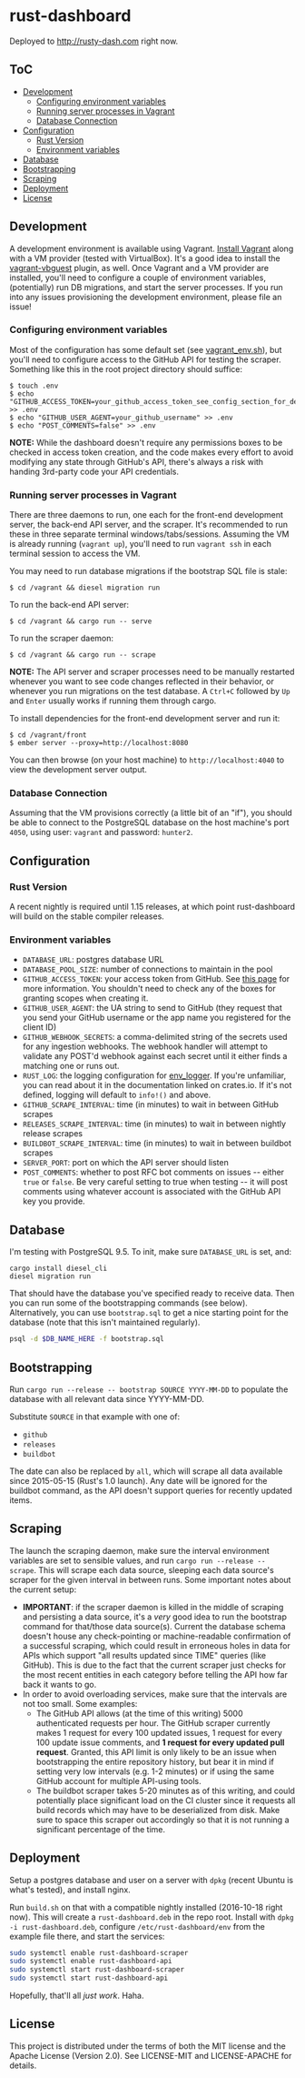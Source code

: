 # rust-dashboard

Deployed to http://rusty-dash.com right now.

## ToC

* [Development](#development)
  * [Configuring environment variables](#configuring-environment-variables)
  * [Running server processes in Vagrant](#running-server-processes-in-vagrant)
  * [Database Connection](#database-connection)
* [Configuration](#configuration)
  * [Rust Version](#rust-version)
  * [Environment variables](#environment-variables)
* [Database](#database)
* [Bootstrapping](#bootstrapping)
* [Scraping](#scraping)
* [Deployment](#deployment)
* [License](#license)

## Development

A development environment is available using Vagrant. [Install Vagrant](https://www.vagrantup.com/docs/installation/) along with a VM provider (tested with VirtualBox). It's a good idea to install the [vagrant-vbguest](https://github.com/dotless-de/vagrant-vbguest) plugin, as well. Once Vagrant and a VM provider are installed, you'll need to configure a couple of environment variables, (potentially) run DB migrations, and start the server processes. If you run into any issues provisioning the development environment, please file an issue!

### Configuring environment variables

Most of the configuration has some default set (see [vagrant_env.sh](https://github.com/dikaiosune/rust-dashboard/blob/master/vagrant_env.sh)), but you'll need to configure access to the GitHub API for testing the scraper. Something like this in the root project directory should suffice:

```
$ touch .env
$ echo "GITHUB_ACCESS_TOKEN=your_github_access_token_see_config_section_for_details" >> .env
$ echo "GITHUB_USER_AGENT=your_github_username" >> .env
$ echo "POST_COMMENTS=false" >> .env
```

**NOTE:** While the dashboard doesn't require any permissions boxes to be checked in access token creation, and the code makes every effort to avoid modifying any state through GitHub's API, there's always a risk with handing 3rd-party code your API credentials.

### Running server processes in Vagrant

There are three daemons to run, one each for the front-end development server, the back-end API server, and the scraper. It's recommended to run these in three separate terminal windows/tabs/sessions. Assuming the VM is already running (`vagrant up`), you'll need to run `vagrant ssh` in each terminal session to access the VM.

You may need to run database migrations if the bootstrap SQL file is stale:

```
$ cd /vagrant && diesel migration run
```

To run the back-end API server:

```
$ cd /vagrant && cargo run -- serve
```

To run the scraper daemon:

```
$ cd /vagrant && cargo run -- scrape
```

**NOTE:** The API server and scraper processes need to be manually restarted whenever you want to see code changes reflected in their behavior, or whenever you run migrations on the test database. A `Ctrl+C` followed by `Up` and `Enter` usually works if running them through cargo.

To install dependencies for the front-end development server and run it:

```
$ cd /vagrant/front
$ ember server --proxy=http://localhost:8080
```

You can then browse (on your host machine) to `http://localhost:4040` to view the development server output.

### Database Connection

Assuming that the VM provisions correctly (a little bit of an "if"), you should be able to connect to the PostgreSQL database on the host machine's port `4050`, using user: `vagrant` and password: `hunter2`.

## Configuration

### Rust Version

A recent nightly is required until 1.15 releases, at which point rust-dashboard will build on the stable compiler releases.

### Environment variables

* `DATABASE_URL`: postgres database URL
* `DATABASE_POOL_SIZE`: number of connections to maintain in the pool
* `GITHUB_ACCESS_TOKEN`: your access token from GitHub. See [this page](https://help.github.com/articles/creating-an-access-token-for-command-line-use/) for more information. You shouldn't need to check any of the boxes for granting scopes when creating it.
* `GITHUB_USER_AGENT`: the UA string to send to GitHub (they request that you send your GitHub username or the app name you registered for the client ID)
* `GITHUB_WEBHOOK_SECRETS`: a comma-delimited string of the secrets used for any ingestion webhooks. The webhook handler will attempt to validate any POST'd webhook against each secret until it either finds a matching one or runs out.
* `RUST_LOG`: the logging configuration for [env_logger](https://crates.io/crates/env_logger). If you're unfamiliar, you can read about it in the documentation linked on crates.io. If it's not defined, logging will default to `info!()` and above.
* `GITHUB_SCRAPE_INTERVAL`: time (in minutes) to wait in between GitHub scrapes
* `RELEASES_SCRAPE_INTERVAL`: time (in minutes) to wait in between nightly release scrapes
* `BUILDBOT_SCRAPE_INTERVAL`: time (in minutes) to wait in between buildbot scrapes
* `SERVER_PORT`: port on which the API server should listen
* `POST_COMMENTS`: whether to post RFC bot comments on issues -- either `true` or `false`. Be very careful setting to true when testing -- it will post comments using whatever account is associated with the GitHub API key you provide.

## Database

I'm testing with PostgreSQL 9.5. To init, make sure `DATABASE_URL` is set, and:

```
cargo install diesel_cli
diesel migration run
```

That should have the database you've specified ready to receive data. Then you can run some of the bootstrapping commands (see below). Alternatively, you can use `bootstrap.sql` to get a nice starting point for the database (note that this isn't maintained regularly).

```bash
psql -d $DB_NAME_HERE -f bootstrap.sql
```

## Bootstrapping

Run `cargo run --release -- bootstrap SOURCE YYYY-MM-DD` to populate the database with all relevant data since YYYY-MM-DD.

Substitute `SOURCE` in that example with one of:

* `github`
* `releases`
* `buildbot`

The date can also be replaced by `all`, which will scrape all data available since 2015-05-15 (Rust's 1.0 launch). Any date will be ignored for the buildbot command, as the API doesn't support queries for recently updated items.

## Scraping

The launch the scraping daemon, make sure the interval environment variables are set to sensible values, and run `cargo run --release -- scrape`. This will scrape each data source, sleeping each data source's scraper for the given interval in between runs. Some important notes about the current setup:

* **IMPORTANT**: if the scraper daemon is killed in the middle of scraping and persisting a data source, it's a *very* good idea to run the bootstrap command for that/those data source(s). Current the database schema doesn't house any check-pointing or machine-readable confirmation of a successful scraping, which could result in erroneous holes in data for APIs which support "all results updated since TIME" queries (like GitHub). This is due to the fact that the current scraper just checks for the most recent entities in each category before telling the API how far back it wants to go.
* In order to avoid overloading services, make sure that the intervals are not too small. Some examples:
  * The GitHub API allows (at the time of this writing) 5000 authenticated requests per hour. The GitHub scraper currently makes 1 request for every 100 updated issues, 1 request for every 100 update issue comments, and **1 request for every updated pull request**. Granted, this API limit is only likely to be an issue when bootstrapping the entire repository history, but bear it in mind if setting very low intervals (e.g. 1-2 minutes) or if using the same GitHub account for multiple API-using tools.
  * The buildbot scraper takes 5-20 minutes as of this writing, and could potentially place significant load on the CI cluster since it requests all build records which may have to be deserialized from disk. Make sure to space this scraper out accordingly so that it is not running a significant percentage of the time.

## Deployment

Setup a postgres database and user on a server with `dpkg` (recent Ubuntu is what's tested), and install nginx.

Run `build.sh` on that with a compatible nightly installed (2016-10-18 right now). This will create a `rust-dashboard.deb` in the repo root. Install with `dpkg -i rust-dashboard.deb`, configure `/etc/rust-dashboard/env` from the example file there, and start the services:

```bash
sudo systemctl enable rust-dashboard-scraper
sudo systemctl enable rust-dashboard-api
sudo systemctl start rust-dashboard-scraper
sudo systemctl start rust-dashboard-api
```

Hopefully, that'll all *just work*. Haha.

## License

This project is distributed under the terms of both the MIT license and the Apache License (Version 2.0). See LICENSE-MIT and LICENSE-APACHE for details.

